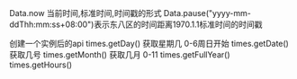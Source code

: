 Data.now 当前时间,标准时间,时间戳的形式
Data.pause("yyyy-mm-ddThh:mm:ss+08:00")表示东八区的时间距离1970.1.1标准时间的时间戳

创建一个实例后的api
times.getDay() 获取星期几 0-6周日开始
times.getDate() 获取几号 
times.getMonth() 获取几月 0-11
times.getFullYear()
times.getHours()

